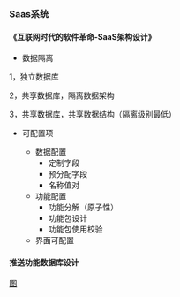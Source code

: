 ### Saas系统

#### 《互联网时代的软件革命-SaaS架构设计》

- 数据隔离

1，独立数据库

2，共享数据库，隔离数据架构 

3，共享数据库，共享数据结构（隔离级别最低）

- 可配置项

  - 数据配置
    - 定制字段
    - 预分配字段
    - 名称值对
  - 功能配置
    - 功能分解（原子性）
    - 功能包设计
    - 功能包使用校验
  - 界面可配置

#### 推送功能数据库设计

[图](https://ws3.sinaimg.cn/large/005BYqpggy1g0u9b7yqlrj30oz0d675d.jpg)








